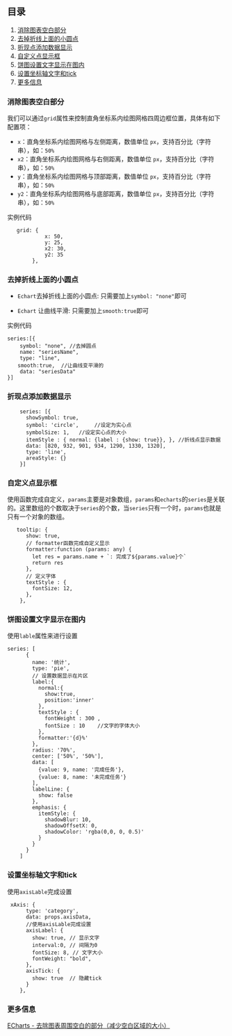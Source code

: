 ## 目录
1. [消除图表空白部分](#消除图表空白部分)
2. [去掉折线上面的小圆点](#去掉折线上面的小圆点)
3. [折现点添加数据显示](#折现点添加数据显示)
4. [自定义点显示框](#自定义点显示框)
5. [饼图设置文字显示在图内](#饼图设置文字显示在图内)
6. [设置坐标轴文字和tick](#设置坐标轴文字和tick)
7. [更多信息](#更多信息)

### 消除图表空白部分
我们可以通过`grid`属性来控制直角坐标系内绘图网格四周边框位置，具体有如下配置项：
* `x`：直角坐标系内绘图网格与左侧距离，数值单位 `px`，支持百分比（字符串），如：`50%`
* `x2`：直角坐标系内绘图网格与右侧距离，数值单位 `px`，支持百分比（字符串），如：`50%`
* `y`：直角坐标系内绘图网格与顶部距离，数值单位 `px`，支持百分比（字符串），如：`50%`
* `y2`：直角坐标系内绘图网格与底部距离，数值单位 `px`，支持百分比（字符串），如：`50%`

实例代码
```
   grid: {
            x: 50,
            y: 25,
            x2: 30,
            y2: 35
        },
```
### 去掉折线上面的小圆点
* `Echart`去掉折线上面的小圆点: 只需要加上`symbol: "none"`即可

* `Echart` 让曲线平滑: 只需要加上`smooth:true`即可

实例代码
```
series:[{
    symbol: "none", //去掉圆点
    name: "seriesName",
    type: "line",
　　smooth:true,  //让曲线变平滑的  
    data: "seriesData"
}]
```

### 折现点添加数据显示
```
    series: [{
      showSymbol: true,
      symbol: 'circle',     //设定为实心点
      symbolSize: 1,   //设定实心点的大小
      itemStyle : { normal: {label : {show: true}}, }, //折线点显示数据
      data: [820, 932, 901, 934, 1290, 1330, 1320],
      type: 'line',
      areaStyle: {}
    }]
```
### 自定义点显示框
使用函数完成自定义，`params`主要是对象数组，`params`和`echarts`的`series`是关联的。这里数组的个数取决于`series`的个数，当`series`只有一个时，`params`也就是只有一个对象的数组。
```
   tooltip: {
      show: true,
      // formatter函数完成自定义显示
      formatter:function (params: any) {
        let res = params.name + `: 完成了${params.value}个`
        return res
      },
      // 定义字体
      textStyle : {
        fontSize: 12,
      },
    },
```


### 饼图设置文字显示在图内
使用`lable`属性来进行设置
```
series: [
      {
        name: '统计',
        type: 'pie',
        // 设置数据显示在片区
        label:{
          normal:{
            show:true,
            position:'inner'
          },
          textStyle : {
            fontWeight : 300 ,
            fontSize : 10    //文字的字体大小
          },
          formatter:'{d}%'
        },
        radius: '70%',
        center: ['50%', '50%'],
        data: [
          {value: 9, name: '完成任务'},
          {value: 8, name: '未完成任务'}
        ],
        labelLine: {
          show: false
        },
        emphasis: {
          itemStyle: {
            shadowBlur: 10,
            shadowOffsetX: 0,
            shadowColor: 'rgba(0,0, 0, 0.5)'
          }
        }
      }
    ]
```

### 设置坐标轴文字和tick
使用`axisLable`完成设置
```
 xAxis: {
      type: 'category',
      data: props.axisData,
      //使用axisLable完成设置
      axisLabel: {
        show: true, // 显示文字
        interval:0, // 间隔为0
        fontSize: 8, // 文字大小
        fontWeight: "bold",
      },
      axisTick: {
        show: true  // 隐藏tick
      }
    },
```

### 更多信息
[ECharts - 去除图表周围空白的部分（减少空白区域的大小）](https://www.hangge.com/blog/cache/detail_2161.html)